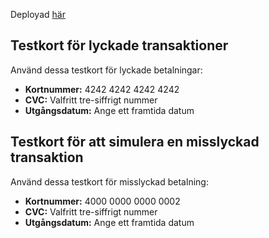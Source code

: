 Deployad [här](https://webshopclothes.netlify.app)

## Testkort för lyckade transaktioner

Använd dessa testkort för lyckade betalningar:

- **Kortnummer:** 4242 4242 4242 4242
- **CVC:** Valfritt tre-siffrigt nummer
- **Utgångsdatum:** Ange ett framtida datum

## Testkort för att simulera en misslyckad transaktion

Använd dessa testkort för misslyckad betalning:

- **Kortnummer:** 4000 0000 0000 0002
- **CVC:** Valfritt tre-siffrigt nummer
- **Utgångsdatum:** Ange ett framtida datum
